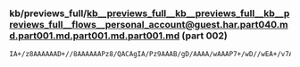 ### kb/previews_full/kb__previews_full__kb__previews_full__kb__previews_full__flows__personal_account@guest.har.part040.md.part001.md.part001.md.part001.md (part 002)

```md
IA+/z8AAAAAAD+//8AAAAAAPz8/QACAgIA/Pz9AAAB/gD/AAAA/wAAAP7+/wD//wEA+/v7AP///wD/AAEA/v4AAAD+AwAVCw4AHB4ZABgmGwAACQwA7+r3ANbC1QDg5OAA9fryAP7//AAGAg
```

```

